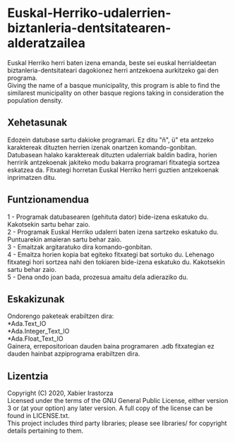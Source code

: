 Euskal-Herriko-udalerrien-biztanleria-dentsitatearen-alderatzailea
=========
Euskal Herriko herri baten izena emanda, beste sei euskal herrialdeetan biztanleria-dentsitateari dagokionez herri antzekoena aurkitzeko gai den programa. <br> 
Giving the name of a basque municipality, this program is able to find the similarest municipality on other basque regions taking in consideration the population density.

Xehetasunak
-------
Edozein datubase sartu dakioke programari. Ez ditu "ñ", ü" eta antzeko karaktereak dituzten herrien izenak onartzen komando-gonbitan. Datubasean halako karaktereak dituzten udalerriak baldin badira, horien herririk antzekoenak jakiteko modu bakarra programari fitxategia sortzea eskatzea da. Fitxategi horretan Euskal Herriko herri guztien antzekoenak inprimatzen ditu.  

Funtzionamendua
------
1 - Programak datubasearen (gehituta dator) bide-izena eskatuko du. Kakotsekin sartu behar zaio.<br>
2 - Programak Euskal Herriko udalerri baten izena sartzeko eskatuko du. Puntuarekin amaieran sartu behar zaio.<br> 
3 - Emaitzak argitaratuko dira komando-gonbitan.<br>
4 - Emaitza horien kopia bat egiteko fitxategi bat sortuko du. Lehenago fitxategi hori sortzea nahi den tokiaren bide-izena eskatuko du. Kakotsekin sartu behar zaio.<br>
5 - Dena ondo joan bada, prozesua amaitu dela adieraziko du.<br>

Eskakizunak
-------
Ondorengo paketeak erabiltzen dira:<br>
*Ada.Text_IO<br>
*Ada.Integer_Text_IO<br>
*Ada.Float_Text_IO<br>
Gainera, errepositorioan dauden baina programaren .adb fitxategian ez dauden hainbat azpiprograma erabiltzen dira. 

Lizentzia
-------
Copyright (C) 2020, Xabier Irastorza<br>
Licensed under the terms of the GNU General Public License, either version 3 or (at your option) any later version. A full copy of the license can be found in LICENSE.txt.<br>
This project includes third party libraries; please see libraries/ for copyright details pertaining to them.<br>

